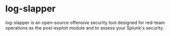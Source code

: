 # log-slapper
log-slapper is an open-source offensive security tool designed for red-team operations as the post-exploit module and to assess your Splunk's security.

